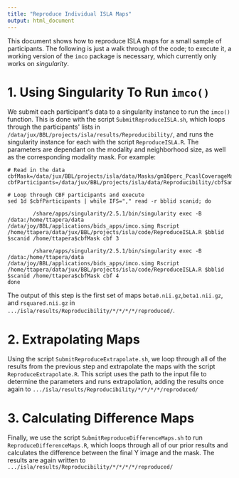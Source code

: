 ```yaml
---
title: "Reproduce Individual ISLA Maps"
output: html_document
---
```


This document shows how to reproduce ISLA maps for a small sample of participants. The following is just a walk through of the code; to execute it, a working version of the `imco` package is necessary, which currently only works on *singularity*.

# 1. Using Singularity To Run `imco()`

We submit each participant's data to a singularity instance to run the `imco()` function. This is done with the script `SubmitReproduceISLA.sh`, which loops through the participants' lists in `/data/jux/BBL/projects/isla/results/Reproducibility/`, and runs the singularity instance for each with the script `ReproduceISLA.R`. The parameters are dependant on the modality and neighborhood size, as well as the corresponding modality mask. For example:

```
# Read in the data
cbfMask=/data/jux/BBL/projects/isla/data/Masks/gm10perc_PcaslCoverageMask.nii.gz
cbfParticipants=/data/jux/BBL/projects/isla/data/Reproducibility/cbfSample.csv

# Loop through CBF participants and execute
sed 1d $cbfParticipants | while IFS="," read -r bblid scanid; do

        /share/apps/singularity/2.5.1/bin/singularity exec -B /data:/home/ttapera/data /data/joy/BBL/applications/bids_apps/imco.simg Rscript /home/ttapera/data/jux/BBL/projects/isla/code/ReproduceISLA.R $bblid $scanid /home/ttapera$cbfMask cbf 3

        /share/apps/singularity/2.5.1/bin/singularity exec -B /data:/home/ttapera/data /data/joy/BBL/applications/bids_apps/imco.simg Rscript /home/ttapera/data/jux/BBL/projects/isla/code/ReproduceISLA.R $bblid $scanid /home/ttapera$cbfMask cbf 4
done
```

The output of this step is the first set of maps `beta0.nii.gz`,`beta1.nii.gz`, and `rsquared.nii.gz` in `.../isla/results/Reproducibility/*/*/*/*/reproduced/`.

# 2. Extrapolating Maps

Using the script `SubmitReproduceExtrapolate.sh`, we loop through all of the results from the previous step and extrapolate the maps with the script `ReproduceExtrapolate.R`. This script uses the path to the input file to determine the parameters and runs extrapolation, adding the results once again to `.../isla/results/Reproducibility/*/*/*/*/reproduced/`

# 3. Calculating Difference Maps

Finally, we use the script `SubmitReproduceDifferenceMaps.sh` to run `ReproduceDifferenceMaps.R`, which loops through all of our prior results and calculates the difference between the final Y image and the mask. The results are again written to `.../isla/results/Reproducibility/*/*/*/*/reproduced/`


